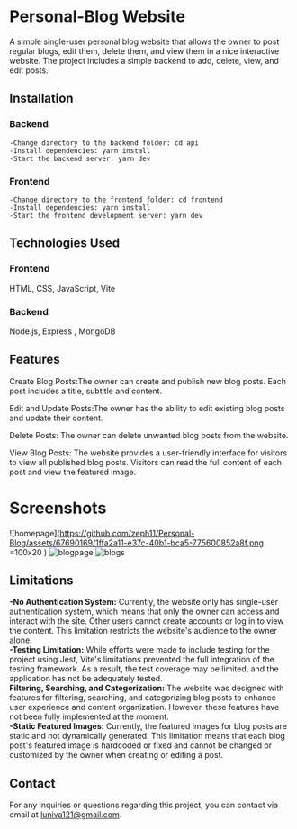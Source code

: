 # Personal-Blog Website

A simple single-user personal blog website that allows the owner to post regular blogs, edit them, delete them, and view them in a nice interactive website. The project includes a simple backend to add, delete, view, and edit posts.

## Installation
  ### Backend
    -Change directory to the backend folder: cd api
    -Install dependencies: yarn install
    -Start the backend server: yarn dev
  ### Frontend
    -Change directory to the frontend folder: cd frontend
    -Install dependencies: yarn install
    -Start the frontend development server: yarn dev

## Technologies Used
 ### Frontend
  HTML, CSS, JavaScript, Vite 
  ### Backend
  Node.js, Express , MongoDB 
    
## Features
Create Blog Posts:The owner can create and publish new blog posts. Each post includes a title, subtitle and content.

Edit and Update Posts:The owner has the ability to edit existing blog posts and update their content.

Delete Posts: The owner can delete unwanted blog posts from the website.

View Blog Posts: The website provides a user-friendly interface for visitors to view all published blog posts. Visitors can read the full content of each post and view the featured image.

# Screenshots<br/>
![homepage](https://github.com/zeph11/Personal-Blog/assets/67690169/1ffa2a11-e37c-40b1-bca5-775600852a8f.png =100x20 )
![blogpage](https://github.com/zeph11/Personal-Blog/assets/67690169/b21272df-3e7e-4fe4-bff5-6bfe87d8068c)
![blogs](https://github.com/zeph11/Personal-Blog/assets/67690169/aabf9b44-506c-44bb-b3b3-d61170a80988)


## Limitations
  **-No Authentication System:**  Currently, the website only has single-user authentication system, which means that only the owner can access and interact with the site. Other users cannot create accounts or log in to        view the content. This limitation restricts the website's audience to the owner alone.<br/>
  **-Testing Limitation:**  While efforts were made to include testing for the project using Jest, Vite's limitations prevented the full integration of the testing framework. As a result, the test coverage may be limited, and  the application has not be adequately tested.<br/>
  **Filtering, Searching, and Categorization:** The website was designed with features for filtering, searching, and categorizing blog posts to enhance user experience and content organization. However, these features have not been fully implemented at the moment. <br/>
  **-Static Featured Images:** Currently, the featured images for blog posts are static and not dynamically generated. This limitation means that each blog post's featured image is hardcoded or fixed and cannot be changed or customized by the owner when creating or editing a post. <br/>



## Contact
For any inquiries or questions regarding this project, you can contact via email at luniva121@gmail.com.
